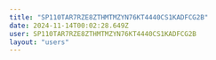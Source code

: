 ```yaml
---
title: "SP110TAR7RZE8ZTHMTMZYN76KT4440CS1KADFCG2B"
date: 2024-11-14T00:02:28.649Z
user: SP110TAR7RZE8ZTHMTMZYN76KT4440CS1KADFCG2B
layout: "users"
---
```

    